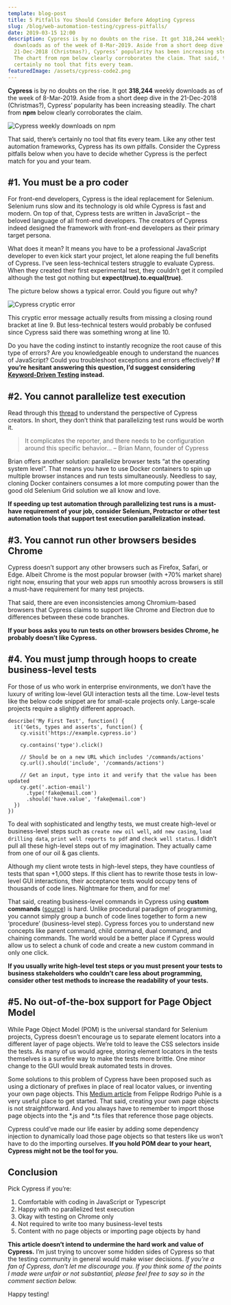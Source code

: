 ```yaml
---
template: blog-post
title: 5 Pitfalls You Should Consider Before Adopting Cypress
slug: /blog/web-automation-testing/cypress-pitfalls/
date: 2019-03-15 12:00
description: Cypress is by no doubts on the rise. It got 318,244 weekly
  downloads as of the week of 8-Mar-2019. Aside from a short deep dive in the
  21-Dec-2018 (Christmas?), Cypress’ popularity has been increasing steadily.
  The chart from npm below clearly corroborates the claim. That said, there’s
  certainly no tool that fits every team.
featuredImage: /assets/cypress-code2.png
---
```

**Cypress** is by no doubts on the rise. It got **318,244** weekly downloads as of the week of 8-Mar-2019. Aside from a short deep dive in the 21-Dec-2018 (Christmas?), Cypress’ popularity has been increasing steadily. The chart from **npm** below clearly corroborates the claim.

![Cypress weekly downloads on npm](/assets/cypress-npm.png "Cypress weekly downloads on npm")

That said, there’s certainly no tool that fits every team. Like any other test automation frameworks, Cypress has its own pitfalls. Consider the Cypress pitfalls below when you have to decide whether Cypress is the perfect match for you and your team.

## \#1. You must be a pro coder

For front-end developers, Cypress is the ideal replacement for Selenium. Selenium runs slow and its technology is old while Cypress is fast and modern. On top of that, Cypress tests are written in JavaScript – the beloved language of all front-end developers. The creators of Cypress indeed designed the framework with front-end developers as their primary target persona.

What does it mean? It means you have to be a professional JavaScript developer to even kick start your project, let alone reaping the full benefits of Cypress. I’ve seen less-technical testers struggle to evaluate Cypress. When they created their first experimental test, they couldn’t get it compiled although the test got nothing but **expect(true).to.equal(true)**.

The picture below shows a typical error. Could you figure out why?

![Cypress cryptic error](/assets/cypress-error.png "Cypress cryptic error")

This cryptic error message actually results from missing a closing round bracket at line 9. But less-technical testers would probably be confused since Cypress said there was something wrong at line 10.

Do you have the coding instinct to instantly recognize the root cause of this type of errors? Are you knowledgeable enough to understand the nuances of JavaScript? Could you troubleshoot exceptions and errors effectively? **If you’re hesitant answering this question, I’d suggest considering [Keyword-Driven Testing](https://en.wikipedia.org/wiki/Keyword-driven_testing) instead.**

## \#2. You cannot parallelize test execution

Read through this [thread](https://github.com/cypress-io/cypress/issues/64) to understand the perspective of Cypress creators. In short, they don’t think that parallelizing test runs would be worth it.

> It complicates the reporter, and there needs to be configuration around this specific behavior… – Brian Mann, founder of Cypress

Brian offers another solution: parallelize browser tests “at the operating system level”. That means you have to use Docker containers to spin up multiple browser instances and run tests simultaneously. Needless to say, cloning Docker containers consumes a lot more computing power than the good old Selenium Grid solution we all know and love.

**If speeding up test automation through parallelizing test runs is a must-have requirement of your job, consider Selenium, Protractor or other test automation tools that support test execution parallelization instead.**

## \#3. You cannot run other browsers besides Chrome

Cypress doesn’t support any other browsers such as Firefox, Safari, or Edge. Albeit Chrome is the most popular browser (with +70% market share) right now, ensuring that your web apps run smoothly across browsers is still a must-have requirement for many test projects.

That said, there are even inconsistencies among Chromium-based browsers that Cypress claims to support like Chrome and Electron due to differences between these code branches.

**If your boss asks you to run tests on other browsers besides Chrome, he probably doesn’t like Cypress.**

## \#4. You must jump through hoops to create business-level tests

For those of us who work in enterprise environments, we don’t have the luxury of writing low-level GUI interaction tests all the time. Low-level tests like the below code snippet are for small-scale projects only. Large-scale projects require a slightly different approach.

```
describe('My First Test', function() {
  it('Gets, types and asserts', function() {
    cy.visit('https://example.cypress.io')

    cy.contains('type').click()

    // Should be on a new URL which includes '/commands/actions'
    cy.url().should('include', '/commands/actions')

    // Get an input, type into it and verify that the value has been updated
    cy.get('.action-email')
      .type('fake@email.com')
      .should('have.value', 'fake@email.com')
  })
})
```

<!--StartFragment-->

To deal with sophisticated and lengthy tests, we must create high-level or business-level steps such as `create new oil well`, `add new casing`, `load drilling data`, `print well reports to pdf` and `check well status`. I didn’t pull all these high-level steps out of my imagination. They actually came from one of our oil & gas clients.

Although my client wrote tests in high-level steps, they have countless of tests that span +1,000 steps. If this client has to rewrite those tests in low-level GUI interactions, their acceptance tests would occupy tens of thousands of code lines. Nightmare for them, and for me!

That said, creating business-level commands in Cypress using **custom commands** ([source](https://docs.cypress.io/api/cypress-api/custom-commands.html)) is hard. Unlike procedural paradigm of programming, you cannot simply group a bunch of code lines together to form a new ‘procedure’ (business-level step). Cypress forces you to understand new concepts like parent command, child command, dual command, and chaining commands. The world would be a better place if Cypress would allow us to select a chunk of code and create a new custom command in only one click.

**If you usually write high-level test steps or you must present your tests to business stakeholders who couldn’t care less about programming, consider other test methods to increase the readability of your tests.**

## \#5. No out-of-the-box support for Page Object Model

While Page Object Model (POM) is the universal standard for Selenium projects, Cypress doesn’t encourage us to separate element locators into a different layer of page objects. We’re told to leave the CSS selectors inside the tests. As many of us would agree, storing element locators in the tests themselves is a surefire way to make the tests more brittle. One minor change to the GUI would break automated tests in droves.

Some solutions to this problem of Cypress have been proposed such as using a dictionary of prefixes in place of real locator values, or inventing your own page objects. This [Medium article](https://medium.com/reactbrasil/deep-diving-pageobject-pattern-and-using-it-with-cypress-e60b9d7d0d91) from Felippe Rodrigo Puhle is a very useful place to get started. That said, creating your own page objects is not straightforward. And you always have to remember to import those page objects into the \*.js and \*.ts files that reference those page objects.

Cypress could’ve made our life easier by adding some dependency injection to dynamically load those page objects so that testers like us won’t have to do the importing ourselves. **If you hold POM dear to your heart, Cypress might not be the tool for you.**

## Conclusion

Pick Cypress if you’re:

1. Comfortable with coding in JavaScript or Typescript
2. Happy with no parallelized test execution 
3. Okay with testing on Chrome only
4. Not required to write too many business-level tests
5. Content with no page objects or importing page objects by hand

**This article doesn’t intend to undermine the hard work and value of Cypress.** I’m just trying to uncover some hidden sides of Cypress so that the testing community in general would make wiser decisions. _If you’re a fan of Cypress, don’t let me discourage you. If you think some of the points I made were unfair or not substantial, please feel free to say so in the comment section below._ 

Happy testing!